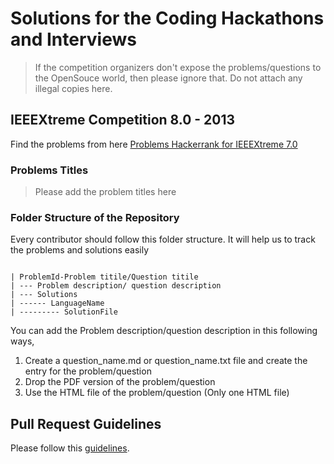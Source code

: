# Solutions for the Coding Hackathons and Interviews


> If the competition organizers don't expose the problems/questions to the OpenSouce world, then please ignore that. Do not attach any illegal copies here. 

## IEEEXtreme Competition 8.0 - 2013

Find the problems from here [Problems Hackerrank for IEEEXtreme 7.0](https://www.hackerrank.com/contests/ieeextreme-first/challenges)
 
### Problems Titles

> Please add the problem titles here
 
 ### Folder Structure of the Repository
 
 Every contributor should follow this folder structure. It will help us to track the problems and solutions easily
 
 ````

 | ProblemId-Problem titile/Question titile
 | --- Problem description/ question description
 | --- Solutions
 | ------ LanguageName
 | --------- SolutionFile
 ````
You can add the Problem description/question description in this following ways,
 1. Create a question_name.md or question_name.txt file and create the entry for the problem/question
 2. Drop the PDF version of the problem/question
 3. Use the HTML file of the problem/question (Only one HTML file)

 ## Pull Request Guidelines

 Please follow this [guidelines](https://github.com/inncaps/CodingHackathons/blob/master/README.md).

